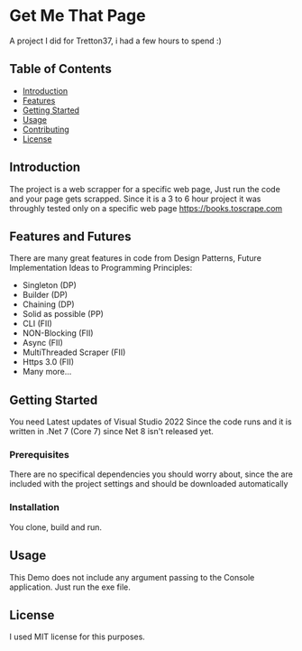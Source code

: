 ﻿# Get Me That Page

A project I did for Tretton37, i had a few hours to spend :)


## Table of Contents

- [Introduction](#introduction)
- [Features](#features)
- [Getting Started](#getting-started)
- [Usage](#usage)
- [Contributing](#contributing)
- [License](#license)

## Introduction

The project is a web scrapper for a specific web page, Just run the code and your page gets scrapped.
Since it is a 3 to 6 hour project it was throughly tested only on a specific web page https://books.toscrape.com

## Features and Futures

There are many great features in code from Design Patterns, Future Implementation Ideas to Programming Principles:
- Singleton (DP)
- Builder (DP)
- Chaining (DP)
- Solid as possible (PP)
- CLI (FII)
- NON-Blocking (FII)
- Async (FII)
- MultiThreaded Scraper (FII)
- Https 3.0 (FII)
- Many more...

## Getting Started

You need Latest updates of Visual Studio 2022 Since the code runs and it is written in .Net 7 (Core 7) since Net 8 isn't released yet.

### Prerequisites

There are no specifical dependencies you should worry about, since the are included with the project settings and should be downloaded automatically

### Installation

You clone, build and run. 

## Usage

This Demo does not include any argument passing to the Console application. Just run the exe file.


## License

I used MIT license for this purposes.